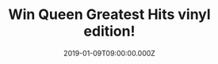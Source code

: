 ---
campaign-uuid: "c-392e9d16-3dcf-41c0-83e1-9e843469050a"
type: "Competition"
category: "Music"
date: "2019-01-09T09:00:00.000Z"
end-date: "2019-02-09T23:59:00.000Z"
disable-form: false
is_promoted: false
has_entry_page: true
title: "Win Queen Greatest Hits vinyl edition!"
competition-description: "<p>We have in our hands one of the best compilations from\
  \ one of the greatest bands of all time: ‘Greatest Hits’ by Queen. ‘Greatest Hits’\
  \ is a compilation album by Queen, originally released in the UK on 26 October 1981.\_\
  The album consisted of Queen's best-selling singles since their first chart appearance\
  \ in 1974 with \"Seven Seas of Rhye\", up to their 1980 hit “Flash\"</p>\r\n<p>Want\
  \ it? Click below for a chance to win.</p>"
hero-header: "Win Queen Greatest Hits vinyl edition!"
terms-confirmation: "N/A"
banner-img: "https://assets.expresslyapp.com/asset-fab853a9-baad-4040-b1b8-960bce9ca7dc.jpg"
logo-left-href: "http://club.expressly.io"
logo-left-image: "https://assets.expresslyapp.com/asset-ed459ac9-9cef-4080-bcd4-dd291df62342.jpg"
logo-left-title: "Expressly Club"
bg-image-hero: "https://assets.expresslyapp.com/asset-78f4f30e-f5c1-4887-ae9f-6e8fcc170c5e.jpg"
bg-image-first: "https://assets.expresslyapp.com/asset-d9709dcc-7cbf-4945-8ac3-92a12fbee0ea.jpg"
section1-content: "<p>Queen's Greatest Hits was an instant success, peaking at number\
  \ one on the UK Album Chart for four weeks.\_ It has spent over 700 weeks in the\
  \ UK Charts, and is the best-selling album of all time in the UK, selling over 6\
  \ million copies there.\_ It is certified 8x Platinum in the United States, and\
  \ is Queen's most commercially successful album worldwide with over 25 million copies\
  \ sold, making it one of the best-selling albums of all time.\_ </p>\r\n<p>Enter\
  \ the form below for a chance to win ‘Greatest Hits’ by Queens on vinyl edition\
  \ and get ready to enjoy their tunes anywhere you go! Good luck!</p>"
entry-title: "Win Queen Greatest Hits vinyl edition!"
entry-content: "Enter the draw to win Queen Greatest Hits vinyl edition by completing\
  \ the form below before 23:59 on 9th of February 2019."
has-winner: false
prize-description: "Queen Greatest Hits vinyl edition."
special-conditions: "Multiple entries are allowed up to one every day.\r\nThis competition\
  \ is also available on: https://aaa.nme.com/competitions/\r\nqueen-greatest-hits-vinyl-edition"
country-restrictions:
- "GB"
---